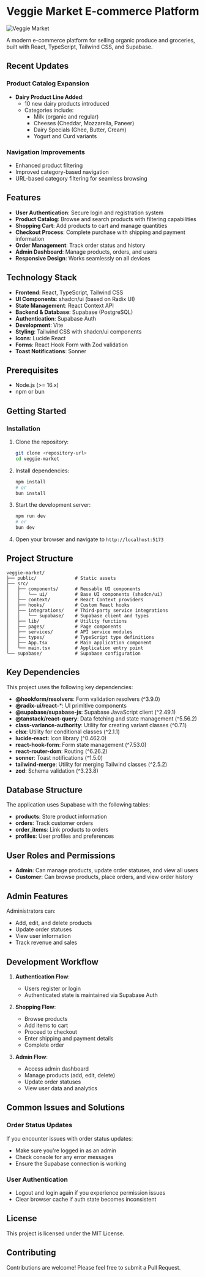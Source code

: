 # Veggie Market E-commerce Platform

![Veggie Market](public/lovable-uploads/50d19bda-bf96-4d17-b05e-116f98216719.png)

A modern e-commerce platform for selling organic produce and groceries, built with React, TypeScript, Tailwind CSS, and Supabase.

## Recent Updates

### Product Catalog Expansion
- **Dairy Product Line Added**: 
  - 10 new dairy products introduced
  - Categories include:
    - Milk (organic and regular)
    - Cheeses (Cheddar, Mozzarella, Paneer)
    - Dairy Specials (Ghee, Butter, Cream)
    - Yogurt and Curd variants

### Navigation Improvements
- Enhanced product filtering
- Improved category-based navigation
- URL-based category filtering for seamless browsing

## Features

- **User Authentication**: Secure login and registration system
- **Product Catalog**: Browse and search products with filtering capabilities
- **Shopping Cart**: Add products to cart and manage quantities
- **Checkout Process**: Complete purchase with shipping and payment information
- **Order Management**: Track order status and history
- **Admin Dashboard**: Manage products, orders, and users
- **Responsive Design**: Works seamlessly on all devices

## Technology Stack

- **Frontend**: React, TypeScript, Tailwind CSS
- **UI Components**: shadcn/ui (based on Radix UI)
- **State Management**: React Context API
- **Backend & Database**: Supabase (PostgreSQL)
- **Authentication**: Supabase Auth
- **Development**: Vite
- **Styling**: Tailwind CSS with shadcn/ui components
- **Icons**: Lucide React
- **Forms**: React Hook Form with Zod validation
- **Toast Notifications**: Sonner

## Prerequisites

- Node.js (>= 16.x)
- npm or bun

## Getting Started

### Installation

1. Clone the repository:
   ```bash
   git clone <repository-url>
   cd veggie-market
   ```

2. Install dependencies:
   ```bash
   npm install
   # or
   bun install
   ```

3. Start the development server:
   ```bash
   npm run dev
   # or
   bun dev
   ```

4. Open your browser and navigate to `http://localhost:5173`

## Project Structure

```
veggie-market/
├── public/              # Static assets
├── src/
│   ├── components/      # Reusable UI components
│   │   └── ui/          # Base UI components (shadcn/ui)
│   ├── context/         # React Context providers
│   ├── hooks/           # Custom React hooks
│   ├── integrations/    # Third-party service integrations
│   │   └── supabase/    # Supabase client and types
│   ├── lib/             # Utility functions
│   ├── pages/           # Page components
│   ├── services/        # API service modules
│   ├── types/           # TypeScript type definitions
│   ├── App.tsx          # Main application component
│   └── main.tsx         # Application entry point
└── supabase/            # Supabase configuration
```

## Key Dependencies

This project uses the following key dependencies:

- **@hookform/resolvers**: Form validation resolvers (^3.9.0)
- **@radix-ui/react-***: UI primitive components 
- **@supabase/supabase-js**: Supabase JavaScript client (^2.49.1)
- **@tanstack/react-query**: Data fetching and state management (^5.56.2)
- **class-variance-authority**: Utility for creating variant classes (^0.7.1)
- **clsx**: Utility for conditional classes (^2.1.1)
- **lucide-react**: Icon library (^0.462.0)
- **react-hook-form**: Form state management (^7.53.0)
- **react-router-dom**: Routing (^6.26.2)
- **sonner**: Toast notifications (^1.5.0)
- **tailwind-merge**: Utility for merging Tailwind classes (^2.5.2)
- **zod**: Schema validation (^3.23.8)

## Database Structure

The application uses Supabase with the following tables:

- **products**: Store product information
- **orders**: Track customer orders
- **order_items**: Link products to orders
- **profiles**: User profiles and preferences

## User Roles and Permissions

- **Admin**: Can manage products, update order statuses, and view all users
- **Customer**: Can browse products, place orders, and view order history

## Admin Features

Administrators can:
- Add, edit, and delete products
- Update order statuses
- View user information
- Track revenue and sales

## Development Workflow

1. **Authentication Flow**:
   - Users register or login
   - Authenticated state is maintained via Supabase Auth
   
2. **Shopping Flow**:
   - Browse products
   - Add items to cart
   - Proceed to checkout
   - Enter shipping and payment details
   - Complete order
   
3. **Admin Flow**:
   - Access admin dashboard
   - Manage products (add, edit, delete)
   - Update order statuses
   - View user data and analytics

## Common Issues and Solutions

### Order Status Updates

If you encounter issues with order status updates:
- Make sure you're logged in as an admin
- Check console for any error messages
- Ensure the Supabase connection is working

### User Authentication

- Logout and login again if you experience permission issues
- Clear browser cache if auth state becomes inconsistent

## License

This project is licensed under the MIT License.

## Contributing

Contributions are welcome! Please feel free to submit a Pull Request.
